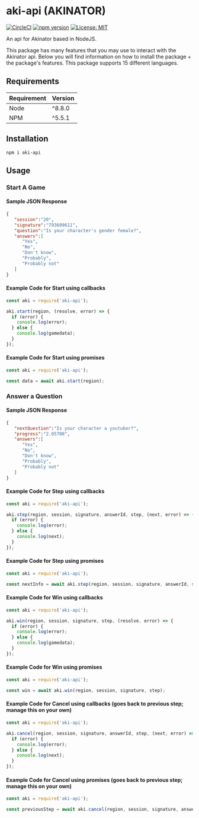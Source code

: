 # aki-api (AKINATOR)
[![CircleCI](https://circleci.com/gh/jgoralcz/aki-api/tree/master.svg?style=svg)](https://circleci.com/gh/jgoralcz/aki-api/tree/master)
[![npm version](https://badge.fury.io/js/aki-api.svg)](https://www.npmjs.com/package/aki-api)
[![License: MIT](https://img.shields.io/badge/License-MIT-blue.svg)](https://opensource.org/licenses/MIT)

An api for Akinator based in NodeJS.

This package has many features that you may use to interact with the Akinator api.
Below you will find information on how to install the package + the package's features.
This package supports 15 different languages.

## Requirements
| Requirement | Version |
| ---|---|
| Node | ^8.8.0 |
| NPM | ^5.5.1 |


## Installation

``npm i aki-api``


## Usage

### Start A Game

#### Sample JSON Response

```json
{  
   "session":"20",
   "signature":"793609611",
   "question":"Is your character's gender female?",
   "answers":[  
      "Yes",
      "No",
      "Don't know",
      "Probably",
      "Probably not"
   ]
}
```

#### Example Code for Start using callbacks

```js
const aki = require('aki-api');

aki.start(region, (resolve, error) => {
  if (error) {
    console.log(error);
  } else {
    console.log(gamedata);
  }
});
```

#### Example Code for Start using promises

```js
const aki = require('aki-api');

const data = await aki.start(region);
```


### Answer a Question

#### Sample JSON Response

```json
{  
   "nextQuestion":"Is your character a youtuber?",
   "progress":"2.05700",
   "answers":[  
      "Yes",
      "No",
      "Don't know",
      "Probably",
      "Probably not"
   ]
}
```

#### Example Code for Step using callbacks

```js
const aki = require('aki-api');

aki.step(region, session, signature, answerId, step, (next, error) => {
  if (error) {
    console.log(error);
  } else {
    console.log(next);
  }
});
```

#### Example Code for Step using promises

```js
const aki = require('aki-api');

const nextInfo = await aki.step(region, session, signature, answerId, step);
```

#### Example Code for Win using callbacks

```js
const aki = require('aki-api');

aki.win(region, session, signature, step, (resolve, error) => {
  if (error) {
    console.log(error);
  } else {
    console.log(gamedata);
  }
});
```

#### Example Code for Win using promises

```js
const aki = require('aki-api');

const win = await aki.win(region, session, signature, step);
```

#### Example Code for Cancel using callbacks (goes back to previous step; manage this on your own)

```js
const aki = require('aki-api');

aki.cancel(region, session, signature, answerId, step, (next, error) => {
  if (error) {
    console.log(error);
  } else {
    console.log(next);
  }
});
```


#### Example Code for Cancel using promises (goes back to previous step; manage this on your own)

```js
const aki = require('aki-api');

const previousStep = await aki.cancel(region, session, signature, answerId, step);
```

